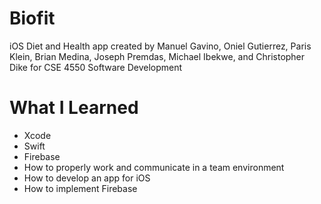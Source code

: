# Biofit
iOS Diet and Health app created by Manuel Gavino, Oniel Gutierrez, Paris Klein, Brian Medina, Joseph Premdas, Michael Ibekwe, and Christopher Dike for CSE 4550 Software Development


 # What I Learned
 - Xcode
 - Swift
 - Firebase
 - How to properly work and communicate in a team environment
 - How to develop an app for iOS
 - How to implement Firebase

